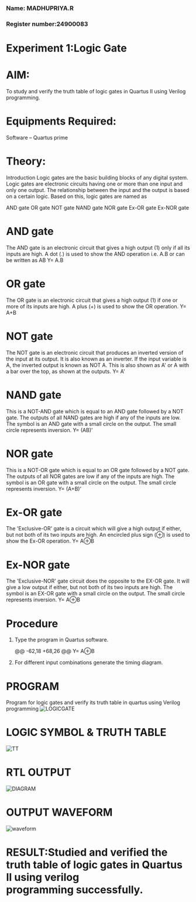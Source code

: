 ### Name: MADHUPRIYA.R

### Register number:24900083

# Experiment 1:Logic Gate

# AIM:

To study and verify the truth table of logic gates in Quartus II using Verilog programming.

# Equipments Required:

Software – Quartus prime 

# Theory:

Introduction Logic gates are the basic building blocks of any digital system. Logic gates are electronic circuits having one or more than one input and only one output. The relationship between the input and the output is based on a certain logic. Based on this, logic gates are named as

AND gate OR gate NOT gate NAND gate NOR gate Ex-OR gate Ex-NOR gate

# AND gate

The AND gate is an electronic circuit that gives a high output (1) only if all its inputs are high. A dot (.) is used to show the AND operation i.e. A.B or can be written as AB
Y= A.B

# OR gate

The OR gate is an electronic circuit that gives a high output (1) if one or more of its inputs are high. A plus (+) is used to show the OR operation.
Y= A+B

# NOT gate

The NOT gate is an electronic circuit that produces an inverted version of the input at its output. It is also known as an inverter. If the input variable is A, the inverted output is known as NOT A. This is also shown as A' or A with a bar over the top, as shown at the outputs.
Y= A'

# NAND gate

This is a NOT-AND gate which is equal to an AND gate followed by a NOT gate. The outputs of all NAND gates are high if any of the inputs are low. The symbol is an AND gate with a small circle on the output. The small circle represents inversion.
Y= (AB)’

# NOR gate

This is a NOT-OR gate which is equal to an OR gate followed by a NOT gate. The outputs of all NOR gates are low if any of the inputs are high. The symbol is an OR gate with a small circle on the output. The small circle represents inversion.
Y= (A+B)’

# Ex-OR gate

The 'Exclusive-OR' gate is a circuit which will give a high output if either, but not both of its two inputs are high. An encircled plus sign (⊕) is used to show the Ex-OR operation.
Y= A⊕B

# Ex-NOR gate

The 'Exclusive-NOR' gate circuit does the opposite to the EX-OR gate. It will give a low output if either, but not both of its two inputs are high. The symbol is an EX-OR gate with a small circle on the output. The small circle represents inversion.
Y= A⊕B

# Procedure 

1.	Type the program in Quartus software.

	@@ -62,18 +68,26 @@ Y= A⊕B
5.	For different input combinations generate the timing diagram.


# PROGRAM
Program for logic gates and verify its truth table in quartus using Verilog programming
![LOGICGATE](https://github.com/user-attachments/assets/04771e1d-db65-4198-b55a-e10b7a8ed2ae)


# LOGIC SYMBOL & TRUTH TABLE

![TT](https://github.com/user-attachments/assets/1e06589c-6248-4f71-9be5-3d74dfea5758)


# RTL OUTPUT

![DIAGRAM](https://github.com/user-attachments/assets/db9e75e6-bf4d-4829-b29c-7961a349d1c9)

# OUTPUT WAVEFORM

![waveform](https://github.com/user-attachments/assets/e0d00515-c5e5-4018-bc13-14eee0cbfca6)


# RESULT:Studied and verified the truth table of logic gates in Quartus II using verilog programming successfully.

